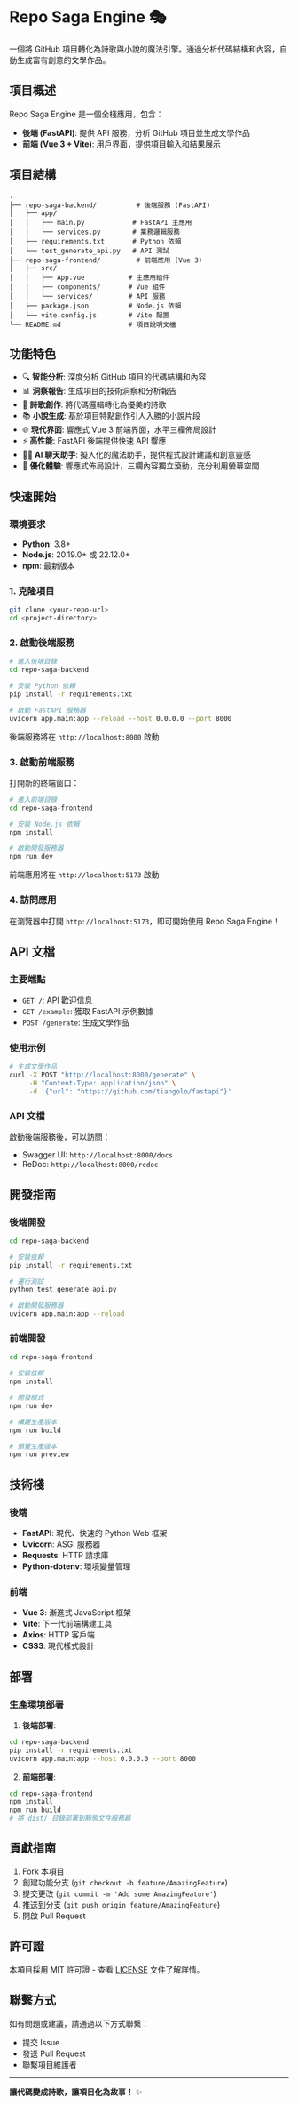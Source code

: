 # Repo Saga Engine 🎭

一個將 GitHub 項目轉化為詩歌與小說的魔法引擎。通過分析代碼結構和內容，自動生成富有創意的文學作品。

## 項目概述

Repo Saga Engine 是一個全棧應用，包含：
- **後端 (FastAPI)**: 提供 API 服務，分析 GitHub 項目並生成文學作品
- **前端 (Vue 3 + Vite)**: 用戶界面，提供項目輸入和結果展示

## 項目結構

```
.
├── repo-saga-backend/          # 後端服務 (FastAPI)
│   ├── app/
│   │   ├── main.py            # FastAPI 主應用
│   │   └── services.py        # 業務邏輯服務
│   ├── requirements.txt       # Python 依賴
│   └── test_generate_api.py   # API 測試
├── repo-saga-frontend/         # 前端應用 (Vue 3)
│   ├── src/
│   │   ├── App.vue           # 主應用組件
│   │   ├── components/       # Vue 組件
│   │   └── services/         # API 服務
│   ├── package.json          # Node.js 依賴
│   └── vite.config.js        # Vite 配置
└── README.md                 # 項目說明文檔
```

## 功能特色

- 🔍 **智能分析**: 深度分析 GitHub 項目的代碼結構和內容
- 📊 **洞察報告**: 生成項目的技術洞察和分析報告
- 🎨 **詩歌創作**: 將代碼邏輯轉化為優美的詩歌
- 📚 **小說生成**: 基於項目特點創作引人入勝的小說片段
- 🌐 **現代界面**: 響應式 Vue 3 前端界面，水平三欄佈局設計
- ⚡ **高性能**: FastAPI 後端提供快速 API 響應
- 🧙‍♂️ **AI 聊天助手**: 擬人化的魔法助手，提供程式設計建議和創意靈感
- 📱 **優化體驗**: 響應式佈局設計，三欄內容獨立滾動，充分利用螢幕空間

## 快速開始

### 環境要求

- **Python**: 3.8+
- **Node.js**: 20.19.0+ 或 22.12.0+
- **npm**: 最新版本

### 1. 克隆項目

```bash
git clone <your-repo-url>
cd <project-directory>
```

### 2. 啟動後端服務

```bash
# 進入後端目錄
cd repo-saga-backend

# 安裝 Python 依賴
pip install -r requirements.txt

# 啟動 FastAPI 服務器
uvicorn app.main:app --reload --host 0.0.0.0 --port 8000
```

後端服務將在 `http://localhost:8000` 啟動

### 3. 啟動前端服務

打開新的終端窗口：

```bash
# 進入前端目錄
cd repo-saga-frontend

# 安裝 Node.js 依賴
npm install

# 啟動開發服務器
npm run dev
```

前端應用將在 `http://localhost:5173` 啟動

### 4. 訪問應用

在瀏覽器中打開 `http://localhost:5173`，即可開始使用 Repo Saga Engine！

## API 文檔

### 主要端點

- `GET /`: API 歡迎信息
- `GET /example`: 獲取 FastAPI 示例數據
- `POST /generate`: 生成文學作品

### 使用示例

```bash
# 生成文學作品
curl -X POST "http://localhost:8000/generate" \
     -H "Content-Type: application/json" \
     -d '{"url": "https://github.com/tiangolo/fastapi"}'
```

### API 文檔

啟動後端服務後，可以訪問：
- Swagger UI: `http://localhost:8000/docs`
- ReDoc: `http://localhost:8000/redoc`

## 開發指南

### 後端開發

```bash
cd repo-saga-backend

# 安裝依賴
pip install -r requirements.txt

# 運行測試
python test_generate_api.py

# 啟動開發服務器
uvicorn app.main:app --reload
```

### 前端開發

```bash
cd repo-saga-frontend

# 安裝依賴
npm install

# 開發模式
npm run dev

# 構建生產版本
npm run build

# 預覽生產版本
npm run preview
```

## 技術棧

### 後端
- **FastAPI**: 現代、快速的 Python Web 框架
- **Uvicorn**: ASGI 服務器
- **Requests**: HTTP 請求庫
- **Python-dotenv**: 環境變量管理

### 前端
- **Vue 3**: 漸進式 JavaScript 框架
- **Vite**: 下一代前端構建工具
- **Axios**: HTTP 客戶端
- **CSS3**: 現代樣式設計

## 部署

### 生產環境部署

1. **後端部署**:
```bash
cd repo-saga-backend
pip install -r requirements.txt
uvicorn app.main:app --host 0.0.0.0 --port 8000
```

2. **前端部署**:
```bash
cd repo-saga-frontend
npm install
npm run build
# 將 dist/ 目錄部署到靜態文件服務器
```

## 貢獻指南

1. Fork 本項目
2. 創建功能分支 (`git checkout -b feature/AmazingFeature`)
3. 提交更改 (`git commit -m 'Add some AmazingFeature'`)
4. 推送到分支 (`git push origin feature/AmazingFeature`)
5. 開啟 Pull Request

## 許可證

本項目採用 MIT 許可證 - 查看 [LICENSE](LICENSE) 文件了解詳情。

## 聯繫方式

如有問題或建議，請通過以下方式聯繫：
- 提交 Issue
- 發送 Pull Request
- 聯繫項目維護者

---

**讓代碼變成詩歌，讓項目化為故事！** ✨
